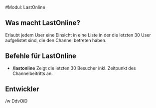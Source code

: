 #Modul: LastOnline

## Was macht LastOnline?
Erlaubt jedem User eine Einsicht in eine Liste in der die letzten 30 User aufgelistet sind, die den Channel betreten haben.

## Befehle für LastOnline
* **/lastonline** Zeigt die letzten 30 Besucher inkl. Zeitpunkt des Channelbeitritts an.


## Entwickler
/w DdvOiD